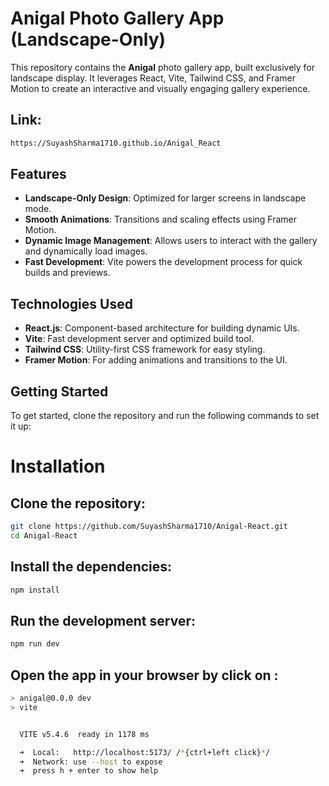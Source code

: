 # Anigal Photo Gallery App (Landscape-Only)

This repository contains the **Anigal** photo gallery app, built exclusively for landscape display. It leverages React, Vite, Tailwind CSS, and Framer Motion to create an interactive and visually engaging gallery experience. 

## Link:
 ```bash
 https://SuyashSharma1710.github.io/Anigal_React
```

## Features
- **Landscape-Only Design**: Optimized for larger screens in landscape mode.
- **Smooth Animations**: Transitions and scaling effects using Framer Motion.
- **Dynamic Image Management**: Allows users to interact with the gallery and dynamically load images.
- **Fast Development**: Vite powers the development process for quick builds and previews.

## Technologies Used
- **React.js**: Component-based architecture for building dynamic UIs.
- **Vite**: Fast development server and optimized build tool.
- **Tailwind CSS**: Utility-first CSS framework for easy styling.
- **Framer Motion**: For adding animations and transitions to the UI.

## Getting Started

To get started, clone the repository and run the following commands to set it up:

# Installation

## Clone the repository:

```bash
git clone https://github.com/SuyashSharma1710/Anigal-React.git
cd Anigal-React
```
## Install the dependencies:

```bash
npm install
```
## Run the development server:

```bash
npm run dev
```

## Open the app in your browser by click on :

```bash
> anigal@0.0.0 dev
> vite


  VITE v5.4.6  ready in 1178 ms

  ➜  Local:   http://localhost:5173/ /*{ctrl+left click}*/
  ➜  Network: use --host to expose
  ➜  press h + enter to show help
```



